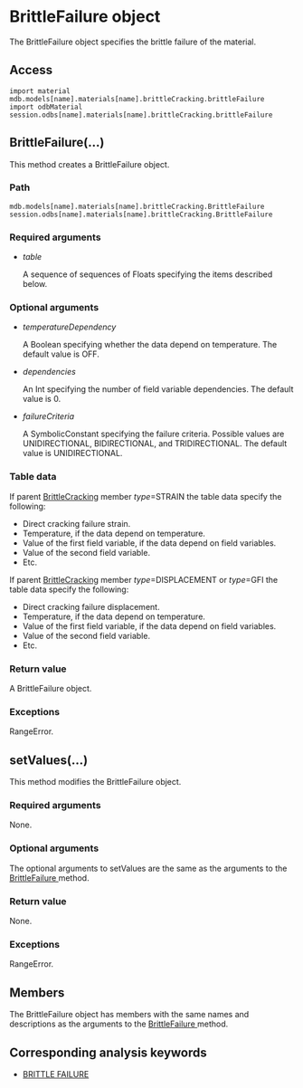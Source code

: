 # BrittleFailure object

The BrittleFailure object specifies the brittle failure of the material.

## Access

```
import material
mdb.models[name].materials[name].brittleCracking.brittleFailure
import odbMaterial
session.odbs[name].materials[name].brittleCracking.brittleFailure
```

## BrittleFailure(...)



This method creates a BrittleFailure object.



### Path

```
mdb.models[name].materials[name].brittleCracking.BrittleFailure
session.odbs[name].materials[name].brittleCracking.BrittleFailure
```

### Required arguments

- *table*

  A sequence of sequences of Floats specifying the items described below.

### Optional arguments

- *temperatureDependency*

  A Boolean specifying whether the data depend on temperature. The default value is OFF.

- *dependencies*

  An Int specifying the number of field variable dependencies. The default value is 0.

- *failureCriteria*

  A SymbolicConstant specifying the failure criteria. Possible values are UNIDIRECTIONAL, BIDIRECTIONAL, and TRIDIRECTIONAL. The default value is UNIDIRECTIONAL.

### Table data

If parent [BrittleCracking](https://help.3ds.com/2022/english/DSSIMULIA_Established/SIMACAEKERRefMap/simaker-c-brittlecrackingpyc.htm?ContextScope=all) member *type*=STRAIN the table data specify the following:

- Direct cracking failure strain.
- Temperature, if the data depend on temperature.
- Value of the first field variable, if the data depend on field variables.
- Value of the second field variable.
- Etc.

If parent [BrittleCracking](https://help.3ds.com/2022/english/DSSIMULIA_Established/SIMACAEKERRefMap/simaker-c-brittlecrackingpyc.htm?ContextScope=all) member *type*=DISPLACEMENT or *type*=GFI the table data specify the following:

- Direct cracking failure displacement.
- Temperature, if the data depend on temperature.
- Value of the first field variable, if the data depend on field variables.
- Value of the second field variable.
- Etc.

### Return value

A BrittleFailure object.

### Exceptions

RangeError.



## setValues(...)



This method modifies the BrittleFailure object.



### Required arguments

None.

### Optional arguments

The optional arguments to setValues are the same as the arguments to the [BrittleFailure ](https://help.3ds.com/2022/english/DSSIMULIA_Established/SIMACAEKERRefMap/simaker-c-brittlefailurepyc.htm?ContextScope=all#simaker-brittlefailurebrittlefailurepyc)method.

### Return value

None.

### Exceptions

RangeError.



## Members

The BrittleFailure object has members with the same names and descriptions as the arguments to the [BrittleFailure ](https://help.3ds.com/2022/english/DSSIMULIA_Established/SIMACAEKERRefMap/simaker-c-brittlefailurepyc.htm?ContextScope=all#simaker-brittlefailurebrittlefailurepyc)method.



## Corresponding analysis keywords

- [BRITTLE FAILURE](https://help.3ds.com/2022/english/DSSIMULIA_Established/SIMACAEKEYRefMap/simakey-r-brittlefailure.htm?ContextScope=all#simakey-r-brittlefailure)